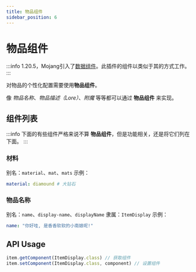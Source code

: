 ```yaml
---
title: 物品组件
sidebar_position: 6
---
```


# 物品组件

:::info
1.20.5，Mojang引入了[数据组件](https://zh.minecraft.wiki/w/%E6%95%B0%E6%8D%AE%E7%BB%84%E4%BB%B6?variant=zh-cn)。此插件的组件以类似于其的方式工作。
:::

对物品的个性化配置需要使用**物品组件**。

像 *物品名称*、*物品描述（Lore）*、*附魔* 等等都可以通过 **物品组件** 来实现。

## 组件列表

:::info
下面的有些组件严格来说不算 **物品组件**，但是功能相关，还是将它们列在下面。
:::

### 材料

别名：`material`、`mat`、`mats`
示例：
```YAML
material: diamound # 大钻石
```

### 物品名称

别名：`name`、`display-name`、`displayName`
隶属：`ItemDisplay`
示例：
```YAML
name: "你好哇, 是香香软软的小南娘呢!"
```

## API Usage

```JavaScript
item.getComponent(ItemDisplay.class) // 获取组件
item.setComponent(ItemDisplay.class, component) // 设置组件
```
